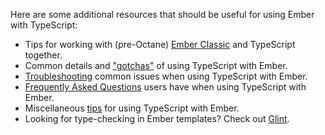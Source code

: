 Here are some additional resources that should be useful for using Ember with TypeScript:

- Tips for working with (pre-Octane) [Ember Classic][legacy] and TypeScript together.
- Common details and ["gotchas"][gotchas] of using TypeScript with Ember.
- [Troubleshooting][gotchas] common issues when using TypeScript with Ember.
- [Frequently Asked Questions][faq] users have when using TypeScript with Ember.
- Miscellaneous [tips][faq] for using TypeScript with Ember.
- Looking for type-checking in Ember templates? Check out [Glint].

<!-- Internal links -->

[faq]: ./faq
[gotchas]: ./gotchas
[legacy]: ./legacy

<!-- External links -->

[glint]: https://typed-ember.gitbook.io/glint/

